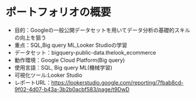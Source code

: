 # ポートフォリオの概要
+ 目的：Googleの一般公開データセットを用いてデータ分析の基礎的スキルの向上を狙う
+ 重点：SQL,Big query ML,Looker Studioの学習
+ データセット：bigquery-public-data.thelook_ecommerce
+ 動作環境：Google Cloud Platform(Big query)
+ 使用言語：SQL, Big query ML(機械学習)
+ 可視化ツール:Looker Studio
+ レポートURL：https://lookerstudio.google.com/reporting/7fbab8cd-9f02-4d07-b43a-3b2b0acbf583/page/t9DwD
